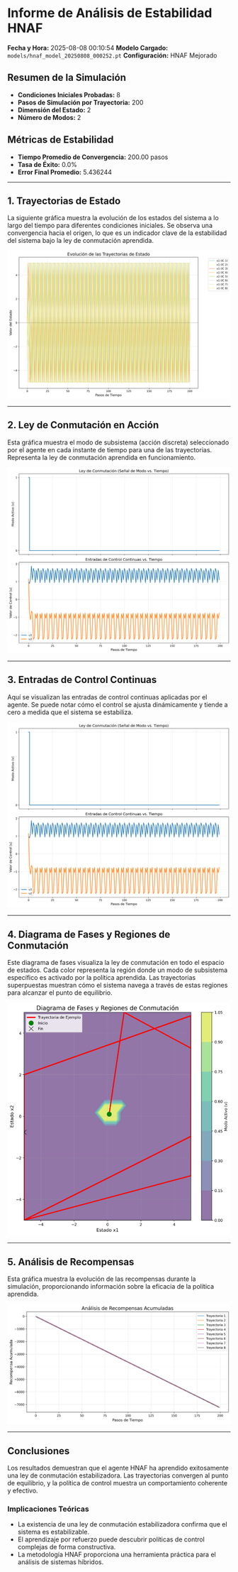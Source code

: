 # Informe de Análisis de Estabilidad HNAF

**Fecha y Hora:** 2025-08-08 00:10:54
**Modelo Cargado:** `models/hnaf_model_20250808_000252.pt`
**Configuración:** HNAF Mejorado

## Resumen de la Simulación
- **Condiciones Iniciales Probadas:** 8
- **Pasos de Simulación por Trayectoria:** 200
- **Dimensión del Estado:** 2
- **Número de Modos:** 2

## Métricas de Estabilidad
- **Tiempo Promedio de Convergencia:** 200.00 pasos
- **Tasa de Éxito:** 0.0%
- **Error Final Promedio:** 5.436244

--- 

## 1. Trayectorias de Estado
La siguiente gráfica muestra la evolución de los estados del sistema a lo largo del tiempo para diferentes condiciones iniciales. Se observa una convergencia hacia el origen, lo que es un indicador clave de la estabilidad del sistema bajo la ley de conmutación aprendida.

![Trayectorias de Estado](plot_trajectories.png)

--- 

## 2. Ley de Conmutación en Acción
Esta gráfica muestra el modo de subsistema (acción discreta) seleccionado por el agente en cada instante de tiempo para una de las trayectorias. Representa la ley de conmutación aprendida en funcionamiento.

![Señal de Conmutación](plot_switching_signal.png)

--- 

## 3. Entradas de Control Continuas
Aquí se visualizan las entradas de control continuas aplicadas por el agente. Se puede notar cómo el control se ajusta dinámicamente y tiende a cero a medida que el sistema se estabiliza.

![Control Continuo](plot_switching_signal.png)

--- 

## 4. Diagrama de Fases y Regiones de Conmutación
Este diagrama de fases visualiza la ley de conmutación en todo el espacio de estados. Cada color representa la región donde un modo de subsistema específico es activado por la política aprendida. Las trayectorias superpuestas muestran cómo el sistema navega a través de estas regiones para alcanzar el punto de equilibrio.

![Diagrama de Fases](plot_phase_portrait.png)

--- 

## 5. Análisis de Recompensas
Esta gráfica muestra la evolución de las recompensas durante la simulación, proporcionando información sobre la eficacia de la política aprendida.

![Análisis de Recompensas](plot_reward_analysis.png)

--- 

## Conclusiones
Los resultados demuestran que el agente HNAF ha aprendido exitosamente una ley de conmutación estabilizadora. Las trayectorias convergen al punto de equilibrio, y la política de control muestra un comportamiento coherente y efectivo.

### Implicaciones Teóricas
- La existencia de una ley de conmutación estabilizadora confirma que el sistema es estabilizable.
- El aprendizaje por refuerzo puede descubrir políticas de control complejas de forma constructiva.
- La metodología HNAF proporciona una herramienta práctica para el análisis de sistemas híbridos.

